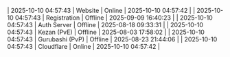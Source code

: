 | 2025-10-10 04:57:43 | Website | Online | 2025-10-10 04:57:42 |
| 2025-10-10 04:57:43 | Registration | Offline | 2025-09-09 16:40:23 |
| 2025-10-10 04:57:43 | Auth Server | Offline | 2025-08-18 09:33:31 |
| 2025-10-10 04:57:43 | Kezan (PvE) | Offline | 2025-08-03 17:58:02 |
| 2025-10-10 04:57:43 | Gurubashi (PvP) | Offline | 2025-08-23 21:44:06 |
| 2025-10-10 04:57:43 | Cloudflare | Online | 2025-10-10 04:57:42 |
